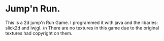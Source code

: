 # Jump'n Run.
This is a 2d jump'n Run Game. I programmed it with java and the libaries: slick2d and lwjgl. /n
There are no textures in this game due to the original textures had copyright on them.
